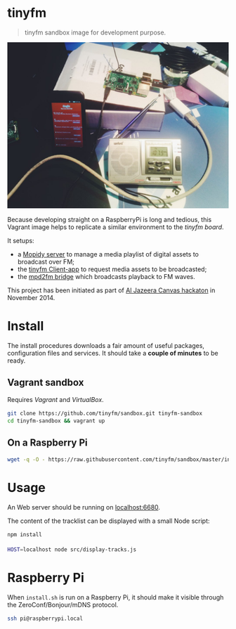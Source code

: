 # tinyfm

> tinyfm sandbox image for development purpose.

![Award winning project during Al Jazeera inaugural Canvas hackathon](canvas-working-hack.jpg)

Because developing straight on a RaspberryPi is long and tedious, this Vagrant image helps to replicate a similar environment to the *tinyfm board*.

It setups:

- a [Mopidy server](https://www.mopidy.com/) to manage a media playlist of digital assets to broadcast over FM;
- the [tinyfm Client-app](https://github.com/tinyfm/Client-app) to   request media assets to be broadcasted;
- the [mpd2fm bridge](https://github.com/tinyfm/mpd2fm) which broadcasts playback to FM waves.

This project has been initiated as part of [Al Jazeera Canvas hackaton](http://canvas.aljazeera.com) in November 2014.

# Install

The install procedures downloads a fair amount of useful packages, configuration files and services.
It should take a **couple of minutes** to be ready.

## Vagrant sandbox

Requires *Vagrant* and *VirtualBox*.

```bash
git clone https://github.com/tinyfm/sandbox.git tinyfm-sandbox
cd tinyfm-sandbox && vagrant up
```

## On a Raspberry Pi

```bash
wget -q -O - https://raw.githubusercontent.com/tinyfm/sandbox/master/install.sh | bash -
```

# Usage

An Web server should be running on [localhost:6680](http://localhost:6680).

The content of the tracklist can be displayed with a small Node script:

```bash
npm install

HOST=localhost node src/display-tracks.js
```

# Raspberry Pi

When `install.sh` is run on a Raspberry Pi, it should make it visible through the ZeroConf/Bonjour/mDNS protocol.

```bash
ssh pi@raspberrypi.local
```